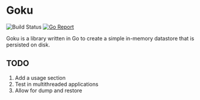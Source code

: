 # Goku

![Build Status](https://github.com/abhicnv007/goku/workflows/Test/badge.svg)
[![Go Report](https://goreportcard.com/badge/github.com/abhicnv007/goku)](https://goreportcard.com/badge/github.com/abhicnv007/goku)

Goku is a library written in Go to create a simple in-memory datastore that is persisted on disk.

## TODO

1. Add a usage section
2. Test in multithreaded applications
3. Allow for dump and restore
